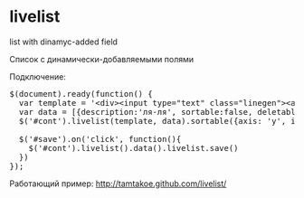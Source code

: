 livelist
========

list with dinamyc-added field

Список с динамически-добавляемыми полями

Подключение:
<pre>
$(document).ready(function() {
  var template = '&lt;div&gt;&lt;input type="text" class="linegen"&gt;&lt;a href="#" class="close"&gt;×&lt;/a&gt;&lt;/div&gt;'
  var data = [{description:'ля-ля', sortable:false, deletable:false},{description:'э'}]
  $('#cont').livelist(template, data).sortable({axis: 'y', items:'.sortable'});

  $('#save').on('click', function(){
    $('#cont').livelist().data().livelist.save()
  })
});
</pre>
Работающий пример:
http://tamtakoe.github.com/livelist/
		